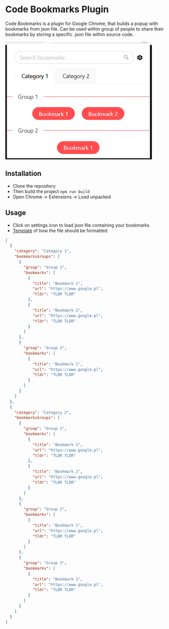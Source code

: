 # Code Bookmarks Plugin

Code Bookmarks is a plugin for Google Chrome, that builds a popup with bookmarks from json file. Can be used within group of people to share their bookmarks by storing a specific .json file within source code.

![image info](screenshots/plugin.PNG)

## Installation

- Clone the repository
- Then build the project `npm run build`
- Open Chrome -> Extensions -> Load unpacked

## Usage

- Click on settings icon to load json file containing your bookmarks
- [Template](template.json) of how the file should be formatted:

```json
[
  {
    "category": "Category 1",
    "bookmarksGroups": [
      {
        "group": "Group 1",
        "bookmarks": [
          {
            "title": "Bookmark 1",
            "url": "https://www.google.pl",
            "tldr": "TLDR TLDR"
          },
          {
            "title": "Bookmark 2",
            "url": "https://www.google.pl",
            "tldr": "TLDR TLDR"
          }
        ]
      },
      {
        "group": "Group 2",
        "bookmarks": [
          {
            "title": "Bookmark 1",
            "url": "https://www.google.pl",
            "tldr": "TLDR TLDR"
          }
        ]
      }
    ]
  },
  {
    "category": "Category 2",
    "bookmarksGroups": [
      {
        "group": "Group 1",
        "bookmarks": [
          {
            "title": "Bookmark 1",
            "url": "https://www.google.pl",
            "tldr": "TLDR TLDR"
          },
          {
            "title": "Bookmark 2",
            "url": "https://www.google.pl",
            "tldr": "TLDR TLDR"
          }
        ]
      },
      {
        "group": "Group 2",
        "bookmarks": [
          {
            "title": "Bookmark 1",
            "url": "https://www.google.pl",
            "tldr": "TLDR TLDR"
          }
        ]
      },
      {
        "group": "Group 3",
        "bookmarks": [
          {
            "title": "Bookmark 1",
            "url": "https://www.google.pl",
            "tldr": "TLDR TLDR"
          }
        ]
      }
    ]
  }
]
```
